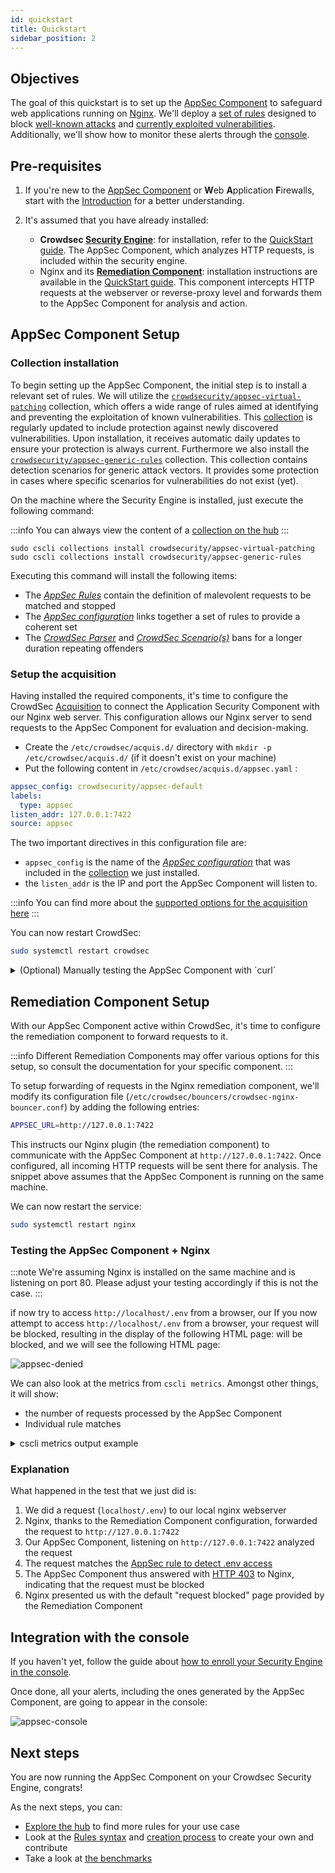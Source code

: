 ```yaml
---
id: quickstart
title: Quickstart
sidebar_position: 2
---
```


## Objectives

The goal of this quickstart is to set up the [AppSec Component](/appsec/intro.md#introduction) to safeguard web applications running on [Nginx](https://nginx.com). We'll deploy a [set of rules](https://app.crowdsec.net/hub/author/crowdsecurity/collections/appsec-virtual-patching) designed to block [well-known attacks](https://app.crowdsec.net/hub/author/crowdsecurity/collections/appsec-generic-rules) and [currently exploited vulnerabilities](https://app.crowdsec.net/hub/author/crowdsecurity/collections/appsec-virtual-patching). Additionally, we'll show how to monitor these alerts through the [console](https://app.crowdsec.net/).

## Pre-requisites

1. If you're new to the [AppSec Component](/appsec/intro.md#introduction) or **W**eb **A**pplication **F**irewalls, start with the [Introduction](/appsec/intro.md#introduction) for a better understanding.

2. It's assumed that you have already installed:
   - **Crowdsec [Security Engine](/docs/next/intro)**: for installation, refer to the [QuickStart guide](/docs/getting_started/install_crowdsec). The AppSec Component, which analyzes HTTP requests, is included within the security engine.
   - Nginx and its **[Remediation Component](/u/bouncers/intro)**: installation instructions are available in the [QuickStart guide](/u/bouncers/nginx). This component intercepts HTTP requests at the webserver or reverse-proxy level and forwards them to the AppSec Component for analysis and action.

## AppSec Component Setup

### Collection installation

To begin setting up the AppSec Component, the initial step is to install a relevant set of rules. We will utilize the [`crowdsecurity/appsec-virtual-patching`](https://app.crowdsec.net/hub/author/crowdsecurity/collections/appsec-virtual-patching) collection, which offers a wide range of rules aimed at identifying and preventing the exploitation of known vulnerabilities. This [collection](/concepts.md#collections) is regularly updated to include protection against newly discovered vulnerabilities. Upon installation, it receives automatic daily updates to ensure your protection is always current.
Furthermore we also install the [`crowdsecurity/appsec-generic-rules`](https://app.crowdsec.net/hub/author/crowdsecurity/collections/appsec-generic-rules) collection. This collection contains detection scenarios for generic attack vectors. It provides some protection in cases where specific scenarios for vulnerabilities do not exist (yet).

On the machine where the Security Engine is installed, just execute the following command:

:::info
You can always view the content of a [collection on the hub](https://app.crowdsec.net/hub/author/crowdsecurity/collections/appsec-virtual-patching)
:::

```
sudo cscli collections install crowdsecurity/appsec-virtual-patching
sudo cscli collections install crowdsecurity/appsec-generic-rules
```

Executing this command will install the following items:

- The [*AppSec Rules*](/appsec/rules_syntax.md) contain the definition of malevolent requests to be matched and stopped
- The [*AppSec configuration*](/appsec/configuration.md#appsec-configuration) links together a set of rules to provide a coherent set
- The [*CrowdSec Parser*](/concepts.md#parsers) and [*CrowdSec Scenario(s)*](/concepts.md#scenarios) bans for a longer duration repeating offenders

### Setup the acquisition

Having installed the required components, it's time to configure the CrowdSec [Acquisition](/concepts.md#acquisition) to connect the Application Security Component with our Nginx web server. This configuration allows our Nginx server to send requests to the AppSec Component for evaluation and decision-making.

 - Create the `/etc/crowdsec/acquis.d/` directory with `mkdir -p /etc/crowdsec/acquis.d/` (if it doesn't exist on your machine)
 - Put the following content in `/etc/crowdsec/acquis.d/appsec.yaml` :

```yaml title="/etc/crowdsec/acquis.d/appsec.yaml"
appsec_config: crowdsecurity/appsec-default
labels:
  type: appsec
listen_addr: 127.0.0.1:7422
source: appsec
```

The two important directives in this configuration file are:

 - `appsec_config` is the name of the [*AppSec configuration*](/appsec/configuration.md#appsec-configuration) that was included in the [collection](/concepts.md#colleccollectionstion) we just installed.
 - the `listen_addr` is the IP and port the AppSec Component will listen to.

:::info
You can find more about the [supported options for the acquisition here](/data_sources/appsec.md)
:::

You can now restart CrowdSec:

```bash
sudo systemctl restart crowdsec
```

<details>
  <summary>(Optional) Manually testing the AppSec Component with `curl`</summary>

Before we proceed with configuring the Remediation Component, let's verify that all our current setups are functioning correctly.

1. Create a Remediation Component (Bouncer) API Key:

```bash
sudo cscli bouncers add test_waf -k this_is_a_bad_password
API key for 'test_waf':

   this_is_a_bad_password

Please keep this key since you will not be able to retrieve it!
```

2. Emit a legitimate request to the AppSec Component:

```bash
curl -X POST localhost:7422/ -i -H 'x-crowdsec-appsec-uri: /test' -H 'x-crowdsec-appsec-ip: 42.42.42.42' -H 'x-crowdsec-appsec-host: foobar.com' -H 'x-crowdsec-appsec-verb: POST' -H 'x-crowdsec-appsec-api-key: this_is_a_bad_password'
```

Which will give us an answer such as:

```bash
HTTP/1.1 200 OK
Date: Tue, 30 Jan 2024 15:43:50 GMT
Content-Length: 36
Content-Type: text/plain; charset=utf-8

{"action":"allow","http_status":200}
```

3. Emit a malevolent request to the Appsec Component:

:::info
We're trying to access a `.env` file, a [common way to get access to some credentials forgotten by a developer.](https://app.crowdsec.net/hub/author/crowdsecurity/appsec-rules/vpatch-env-access)
:::

```bash
curl -X POST localhost:7422/ -i -H 'x-crowdsec-appsec-uri: /.env' -H 'x-crowdsec-appsec-ip: 42.42.42.42' -H 'x-crowdsec-appsec-host: foobar.com' -H 'x-crowdsec-appsec-verb: POST' -H 'x-crowdsec-appsec-api-key: this_is_a_bad_password'

```

Our request is detected and blocked by the AppSec Component:

```bash
HTTP/1.1 403 Forbidden
Date: Tue, 30 Jan 2024 15:57:08 GMT
Content-Length: 34
Content-Type: text/plain; charset=utf-8

{"action":"ban","http_status":403}
```

Let's now delete our test API Key:

```bash
sudo cscli bouncers delete test_waf
```

</details>


## Remediation Component Setup

With our AppSec Component active within CrowdSec, it's time to configure the remediation component to forward requests to it.

:::info
Different Remediation Components may offer various options for this setup, so consult the documentation for your specific component.
:::

To setup forwarding of requests in the Nginx remediation component, we'll modify its configuration file (`/etc/crowdsec/bouncers/crowdsec-nginx-bouncer.conf`) by adding the following entries:

```bash title="/etc/crowdsec/bouncers/crowdsec-nginx-bouncer.conf"
APPSEC_URL=http://127.0.0.1:7422
```



This instructs our Nginx plugin (the remediation component) to communicate with the AppSec Component at `http://127.0.0.1:7422`. Once configured, all incoming HTTP requests will be sent there for analysis. The snippet above assumes that the AppSec Component is running on the same machine.

We can now restart the service:

```bash
sudo systemctl restart nginx
```

### Testing the AppSec Component + Nginx

:::note
We're assuming Nginx is installed on the same machine and is listening on port 80. Please adjust your testing accordingly if this is not the case.
:::

if now try to access `http://localhost/.env` from a browser, our If you now attempt to access `http://localhost/.env` from a browser, your request will be blocked, resulting in the display of the following HTML page: will be blocked, and we will see the following HTML page:

![appsec-denied](/img/appsec_denied.png)

We can also look at the metrics from `cscli metrics`. Amongst other things, it will show:
 - the number of requests processed by the AppSec Component
 - Individual rule matches

<details>
  <summary>cscli metrics output example</summary>

```bash
▶ sudo cscli metrics

...
Appsec Metrics:
╭─────────────────┬───────────┬─────────╮
│  Appsec Engine  │ Processed │ Blocked │
├─────────────────┼───────────┼─────────┤
│ 127.0.0.1:7422/ │ 2         │ 1       │
╰─────────────────┴───────────┴─────────╯

Appsec '127.0.0.1:7422/' Rules Metrics:
╭─────────────────────────────────┬───────────╮
│             Rule ID             │ Triggered │
├─────────────────────────────────┼───────────┤
│ crowdsecurity/vpatch-env-access │ 1         │
╰─────────────────────────────────┴───────────╯

```
</details>


### Explanation

What happened in the test that we just did is:

 1. We did a request (`localhost/.env`) to our local nginx webserver
 2. Nginx, thanks to the Remediation Component configuration, forwarded the request to `http://127.0.0.1:7422`
 3. Our AppSec Component, listening on `http://127.0.0.1:7422` analyzed the request
 4. The request matches the [AppSec rule to detect .env access](https://app.crowdsec.net/hub/author/crowdsecurity/appsec-rules/vpatch-env-access)
 5. The AppSec Component thus answered with [HTTP 403](https://developer.mozilla.org/en-US/docs/Web/HTTP/Status/403) to Nginx, indicating that the request must be blocked
 6. Nginx presented us with the default "request blocked" page provided by the Remediation Component 

## Integration with the console

<!-- fix link to this guide once done -->
If you haven't yet, follow the guide about [how to enroll your Security Engine in the console](/docs/getting_started/install_crowdsec).

Once done, all your alerts, including the ones generated by the AppSec Component, are going to appear in the console:

![appsec-console](/img/appsec_console.png)


## Next steps

You are now running the AppSec Component on your Crowdsec Security Engine, congrats!

As the next steps, you can:
 - [Explore the hub](https://hub.crowdsec.net) to find more rules for your use case
 - Look at the [Rules syntax](/appsec/rules_syntax.md) and [creation process](/appsec/create_rules.md) to create your own and contribute
 - Take a look at [the benchmarks](/appsec/benchmark.md)